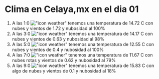 # Clima en Celaya,mx en el dia 01

1. A las 1:0 !["icon weather"](http://openweathermap.org/img/w/04n.png) tenemos una temperatura de 14.72 C con nubes y  vientos de 1.72 y nubosidad al 100%
1. A las 3:0 !["icon weather"](http://openweathermap.org/img/w/04n.png) tenemos una temperatura de 14.17 C con nubes y  vientos de 0.63 y nubosidad al 98%
1. A las 5:0 !["icon weather"](http://openweathermap.org/img/w/04n.png) tenemos una temperatura de 12.55 C con nubes y  vientos de 0.4 y nubosidad al 100%
1. A las 7:0 !["icon weather"](http://openweathermap.org/img/w/04n.png) tenemos una temperatura de 11.67 C con nubes rotas y  vientos de 0.62 y nubosidad al 79%
1. A las 9:0 !["icon weather"](http://openweathermap.org/img/w/02d.png) tenemos una temperatura de 15.83 C con algo de nubes y  vientos de 0.1 y nubosidad al 18%
